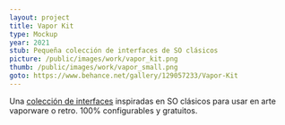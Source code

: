 ```yaml
---
layout: project
title: Vapor Kit
type: Mockup
year: 2021
stub: Pequeña colección de interfaces de SO clásicos
picture: /public/images/work/vapor_kit.png
thumb: /public/images/work/vapor_small.png
goto: https://www.behance.net/gallery/129057233/Vapor-Kit 
---
```

Una [colección de interfaces](https://www.behance.net/gallery/129057233/Vapor-Kit ) inspiradas en SO clásicos para usar en arte vaporware o retro. 100% configurables y gratuitos.